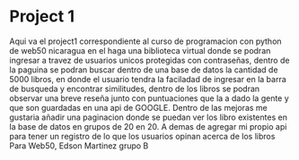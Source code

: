 # Project 1

Aqui va el project1 correspondiente al curso de programacion con python de web50 nicaragua 
en el haga una biblioteca virtual donde se podran ingresar a travez de usuarios unicos protegidas con contraseñas, dentro de la paguina se podran buscar dentro de una base de datos la cantidad de 5000 libros, en donde el usuario tendra la faciladad de ingresar en la barra de busqueda y encontrar similitudes, dentro de los libros se podran observar una breve reseña junto con puntuaciones que la a dado la gente y que son guardadas en una api de GOOGLE. 
Dentro de las mejoras me gustaria añadir una paginacion donde se puedan ver los libro existentes en la base de datos en grupos de 20 en 20.
A demas de agregar mi propio api para tener un registro de lo que los usuarios opinan acerca de los libros 
Para Web50, Edson Martinez grupo B